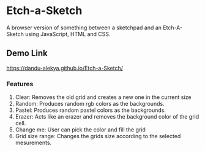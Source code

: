 # Etch-a-Sketch
A browser version of something between a sketchpad and an Etch-A-Sketch using JavaScript, HTML and CSS.

## Demo Link
https://dandu-alekya.github.io/Etch-a-Sketch/

### Features
1. Clear: Removes the old grid and creates a new one in the current size
2. Random: Produces random rgb colors as the backgrounds.
3. Pastel: Produces random pastel colors as the backgrounds.
4. Erazer: Acts like an erazer and removes the background color of the grid cell.
5. Change me: User can pick the color and fill the grid
6. Grid size range: Changes the grids size according to the selected mesurements.
